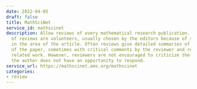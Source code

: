 ```yaml
---
date: 2022-04-05
draft: false
title: MathSciNet
service_id: mathscinet
description: Allow reviews of every mathematical research publication. The authors
  of reviews are volunteers, usually chosen by the editors because of some expertise
  in the area of the article. Often reviews give detailed summaries of the contents
  of the paper, sometimes with critical comments by the reviewer and references to
  related work. However, reviewers are not encouraged to criticize the paper, because
  the author does not have an opportunity to respond.
service_url: https://mathscinet.ams.org/mathscinet
categories:
- review
---
```



